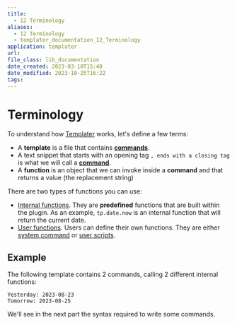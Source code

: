 ```yaml
---
title:
  - 12 Terminology
aliases:
  - 12 Terminology
  - templater_documentation_12_Terminology
application: templater
url: 
file_class: lib_documentation
date_created: 2023-03-10T15:40
date_modified: 2023-10-25T16:22
tags: 
---
```

# Terminology

To understand how [Templater](https://github.com/SilentVoid13/Templater) works, let's define a few terms:

- A **template** is a file that contains **[commands](./commands/overview.md)**.
- A text snippet that starts with an opening tag `, ends with a closing tag ` is what we will call a **[command](./commands/overview.md)**.
- A **function** is an object that we can invoke inside a **command** and that returns a value (the replacement string)

There are two types of functions you can use:

- [Internal functions](./internal-functions/overview.md). They are **predefined** functions that are built within the plugin. As an example, `tp.date.now` is an internal function that will return the current date.
- [User functions](./user-functions/overview.md). Users can define their own functions. They are either [system command](./user-functions/system-user-functions.md) or [user scripts](./user-functions/script-user-functions.md).

## Example

The following template contains 2 commands, calling 2 different internal functions:

```
Yesterday: 2023-08-23
Tomorrow: 2023-08-25
```

We'll see in the next part the syntax required to write some commands.
